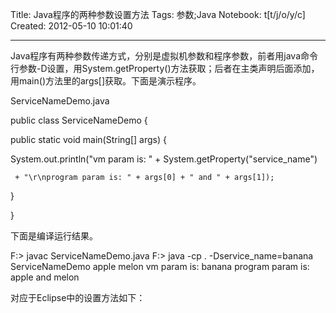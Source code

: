 Title: Java程序的两种参数设置方法
Tags: 参数;Java
Notebook: t[t/j/o/y/c]
Created: 2012-05-10 10:01:40

------

Java程序有两种参数传递方式，分别是虚拟机参数和程序参数，前者用java命令行参数-D设置，用System.getProperty()方法获取；后者在主类声明后面添加，用main()方法里的args[]获取。下面是演示程序。

 

 ServiceNameDemo.java 

 public class ServiceNameDemo { 

 

  public static void main(String[] args) { 

   System.out.println("vm param is: " + System.getProperty("service_name") 

     + "\r\nprogram param is: " + args[0] + " and " + args[1]); 

  } 

 } 

 

下面是编译运行结果。

F:\> javac ServiceNameDemo.java 
F:\> java -cp . -Dservice_name=banana ServiceNameDemo apple melon 
vm param is: banana 
program param is: apple and melon

 

对应于Eclipse中的设置方法如下：